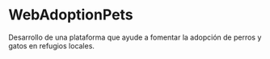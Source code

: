 # WebAdoptionPets
Desarrollo  de una plataforma que ayude a fomentar la adopción de perros y gatos en refugios locales.
